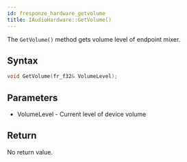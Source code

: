 ```yaml
---
id: fresponze_hardware_getvolume
title: IAudioHardware::GetVolume()
---
```


The `GetVolume()` method gets volume level of endpoint mixer.

## Syntax 
```cpp
void GetVolume(fr_f32& VolumeLevel);
```

## Parameters
* VolumeLevel - Current level of device volume

## Return
No return value.
